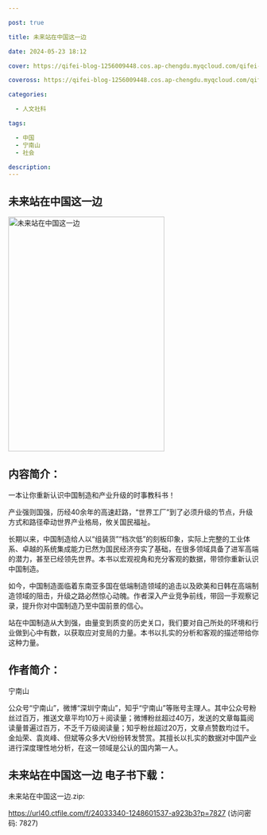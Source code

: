 ```yaml
---

post: true

title: 未来站在中国这一边

date: 2024-05-23 18:12

cover: https://qifei-blog-1256009448.cos.ap-chengdu.myqcloud.com/qifei-blog/661528bd68eb9357135e7fa5.jpg

coveross: https://qifei-blog-1256009448.cos.ap-chengdu.myqcloud.com/qifei-blog/661528bd68eb9357135e7fa5.jpg

categories:

  - 人文社科

tags:

  - 中国
  - 宁南山
  - 社会

description:
---
```


## 未来站在中国这一边
<img alt="未来站在中国这一边 " class="aligncenter loaded" data-was-processed="true" decoding="async" fetchpriority="high" height="471" src="https://qifei-blog-1256009448.cos.ap-chengdu.myqcloud.com/qifei-blog/661528bd68eb9357135e7fa5.jpg" style="cursor: zoom-in;" width="314"/>

## 内容简介：

一本让你重新认识中国制造和产业升级的时事教科书！

产业强则国强，历经40余年的高速赶路，“世界工厂”到了必须升级的节点，升级方式和路径牵动世界产业格局，攸关国民福祉。

长期以来，中国制造给人以“组装货”“档次低”的刻板印象，实际上完整的工业体系、卓越的系统集成能力已然为国民经济夯实了基础，在很多领域具备了进军高端的潜力，甚至已经领先世界。本书以宏观视角和充分客观的数据，带领你重新认识中国制造。

如今，中国制造面临着东南亚多国在低端制造领域的追击以及欧美和日韩在高端制造领域的阻击，升级之路必然惊心动魄。作者深入产业竞争前线，带回一手观察记录，提升你对中国制造乃至中国前景的信心。

站在中国制造从大到强，由量变到质变的历史关口，我们要对自己所处的环境和行业做到心中有数，以获取应对变局的力量。本书以扎实的分析和客观的描述带给你这种力量。

## 作者简介：

宁南山

公众号“宁南山”，微博“深圳宁南山”，知乎“宁南山”等账号主理人。其中公众号粉丝过百万，推送文章平均10万＋阅读量；微博粉丝超过40万，发送的文章每篇阅读量普遍过百万，不乏千万级阅读量；知乎粉丝超过20万，文章点赞数均过千。金灿荣、袁岚峰、但斌等众多大V纷纷转发赞赏。其擅长以扎实的数据对中国产业进行深度理性地分析，在这一领域是公认的国内第一人。

## 未来站在中国这一边 电子书下载：
未来站在中国这一边.zip: 

https://url40.ctfile.com/f/24033340-1248601537-a923b3?p=7827 (访问密码: 7827)
